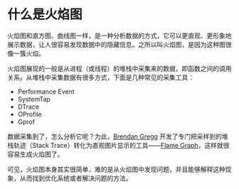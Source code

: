 # 什么是火焰图

火焰图和直方图、曲线图一样，是一种分析数据的方式，它可以更直观、更形象地展示数据，让人很容易发现数据中的隐藏信息。之所以叫火焰图，是因为这种图很像一簇火焰。

火焰图展现的一般是从进程（或线程）的堆栈中采集来的数据，即函数之间的调用关系。从堆栈中采集数据有很多方式，下面是几种常见的采集工具：

* Performance Event
* SystemTap
* DTrace
* OProfile
* Gprof

数据采集到了，怎么分析它呢？为此，[Brendan Gregg](http://www.brendangregg.com/) 开发了专门把采样到的堆栈轨迹（Stack Trace）转化为直观图片显示的工具——[Flame Graph](https://github.com/brendangregg/FlameGraph)，这样就很容易生成火焰图了。

可见，火焰图本身其实很简单，难的是从火焰图中发现问题，并且能够解释这种现象，从而找到优化系统或者解决问题的方法。
